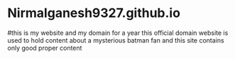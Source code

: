 # Nirmalganesh9327.github.io
#this is my website and my domain for a  year 
this official domain website is used to hold content about a mysterious batman fan
and this site contains only good proper content 
